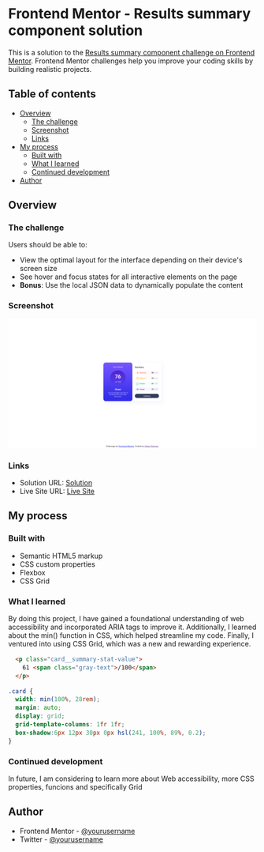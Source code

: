 # Frontend Mentor - Results summary component solution

This is a solution to the [Results summary component challenge on Frontend Mentor](https://www.frontendmentor.io/challenges/results-summary-component-CE_K6s0maV). Frontend Mentor challenges help you improve your coding skills by building realistic projects.

## Table of contents

- [Overview](#overview)
  - [The challenge](#the-challenge)
  - [Screenshot](#screenshot)
  - [Links](#links)
- [My process](#my-process)
  - [Built with](#built-with)
  - [What I learned](#what-i-learned)
  - [Continued development](#continued-development)
- [Author](#author)

## Overview

### The challenge

Users should be able to:

- View the optimal layout for the interface depending on their device's screen size
- See hover and focus states for all interactive elements on the page
- **Bonus**: Use the local JSON data to dynamically populate the content

### Screenshot

![](./screenshot.png)

### Links

- Solution URL: [Solution](https://github.com/nuraf9607/fm-results-summery-component)
- Live Site URL: [Live Site](https://nuraf9607.github.io/fm-results-summery-component/)

## My process

### Built with

- Semantic HTML5 markup
- CSS custom properties
- Flexbox
- CSS Grid

### What I learned

By doing this project, I have gained a foundational understanding of web accessibility and incorporated ARIA tags to improve it. Additionally, I learned about the min() function in CSS, which helped streamline my code. Finally, I ventured into using CSS Grid, which was a new and rewarding experience.

```html
  <p class="card__summary-stat-value">
    61 <span class="gray-text">/100</span>
  </p>
```

```css
.card {
  width: min(100%, 28rem);
  margin: auto;
  display: grid;
  grid-template-columns: 1fr 1fr;
  box-shadow:6px 12px 30px 0px hsl(241, 100%, 89%, 0.2);
}
```

### Continued development

In future, I am considering to learn more about Web accessibility, more CSS properties, funcions and specifically Grid


## Author

- Frontend Mentor - [@yourusername](https://www.frontendmentor.io/profile/nuraf9607)
- Twitter - [@yourusername](https://x.com/theAbdurRahman1)


